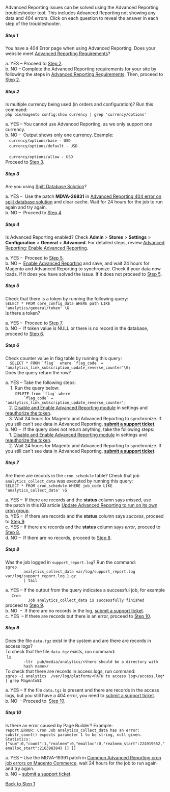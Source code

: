 <p>Advanced Reporting issues can be solved using the Advanced Reporting troubleshooter tool. This includes Advanced Reporting not showing any data and 404 errors. Click on each question to reveal the answer in each step of the troubleshooter. </p>

<!---------This opens the main level that holds everything.--------------->

<div class="zd-accordion">
<!---------This is one whole accordion panel.--------------->
<div id="zd-accordion-1" class="zd-accordion-panel">
<h5>Step 1</h5>
<div class="zd-accordion-section">You have a 404 Error page when using Advanced Reporting. Does your website meet <a style="background-color: #ffffff; font-family: -apple-system, BlinkMacSystemFont, 'Segoe UI', Helvetica, Arial, sans-serif;" href="https://docs.magento.com/user-guide/reports/advanced-reporting.html#requirements" target="_blank" rel="noopener">Advanced Reporting Requirements</a>?</div>
<p class="zd-accordion-text">a. YES – Proceed to <a class="accordion-anchor" href="#zd-accordion-2">Step 2</a>.<br> b. NO – Complete the Advanced Reporting requirements for your site by following the steps in <a href="https://docs.magento.com/user-guide/reports/advanced-reporting.html#requirements" target="_blank" rel="noopener">Advanced Reporting Requirements</a>. Then, proceed to <a class="accordion-anchor" href="#zd-accordion-2">Step 2</a>.</p>
</div>
<!---------This opens the main level that holds everything.--------------->
<div class="zd-accordion">
<!---------This is one whole accordion panel.--------------->
<div id="zd-accordion-2" class="zd-accordion-panel">
<h5>Step 2</h5>
<div class="zd-accordion-section">Is multiple currency being used (in orders and configuration)? Run this command:<br> <code>php bin/magento config:show currency | grep 'currency/options'</code>
</div>
<p class="zd-accordion-text">a. YES – You cannot use Advanced Reporting, as we only support one currency. <br> b. NO –  Output shows only one currency. Example:<br>    <code>currency/options/base - USD</code><br>    <code>currency/options/default - USD
</code><br>    <code>currency/options/allow - USD</code><br> Proceed to <a class="accordion-anchor" href="#zd-accordion-3">Step 3</a>.</p>
</div>
<!---------This opens the main level that holds everything.--------------->
<div class="zd-accordion">
<!---------This is one whole accordion panel.--------------->
<div id="zd-accordion-3" class="zd-accordion-panel">
<h5>Step 3</h5>
<div class="zd-accordion-section">Are you using <a href="https://devdocs.magento.com/guides/v2.3/config-guide/multi-master/multi-master.html" target="_blank" rel="noopener">Spilt Database Solution</a>?</div>
<p class="zd-accordion-text">a. YES –  Use the patch <strong>MDVA-26831</strong> in <a href="https://support.magento.com/hc/en-us/articles/360044725072-Advanced-Reporting-404-error-on-split-database-solution" target="_blank" rel="noopener">Advanced Reporting 404 error on split database solution</a> and clear cache. Wait for 24 hours for the job to run again and try again.<br> b. NO –  Proceed to <a class="accordion-anchor" href="#zd-accordion-4">Step 4</a>.</p>
</div>
<span class="wysiwyg-color-yellow90"><!---------This is one whole accordion panel.---------------></span>
<div id="zd-accordion-4" class="zd-accordion-panel">
<h5>Step 4</h5>
<div class="zd-accordion-section">Is Advanced Reporting enabled? Check <strong>Admin</strong> &gt; <strong>Stores</strong> &gt; <strong>Settings</strong> &gt; <strong>Configuration</strong> &gt; <strong>General</strong> &gt; <strong>Advanced</strong>. For detailed steps, review <a href="https://docs.magento.com/user-guide/reports/advanced-reporting.html#step-1-enable-advanced-reporting" target="_blank" rel="noopener">Advanced Reporting: Enable Advanced Reporting</a>. </div>
<p class="zd-accordion-text">a. YES –  Proceed to <a class="accordion-anchor" href="#zd-accordion-5">Step 5</a>.<br> b. NO –  <a href="https://docs.magento.com/user-guide/reports/advanced-reporting.html#step-1-enable-advanced-reporting" target="_blank" rel="noopener">Enable Advanced Reporting</a> and save, and wait 24 hours for Magento and Advanced Reporting to synchronize. Check if your data now loads. If it does you have solved the issue. If it does not proceed to <a class="accordion-anchor" href="#zd-accordion-5">Step 5</a>.</p>
</div>
<p><!---------This is one whole accordion panel.---------------></p>
<div id="zd-accordion-5" class="zd-accordion-panel">
<h5>Step 5</h5>
<div class="zd-accordion-section">Check that there is a token by running the following query: <br> <code>SELECT * FROM core_config_data WHERE path LIKE 'analytics/general/token' \G<br></code>Is there a token?</div>
<p class="zd-accordion-text">a. YES –  Proceed to <a class="accordion-anchor" href="#zd-accordion-7">Step 7</a>. <br> b. NO –  If token value is NULL or there is no record in the database, proceed to <a class="accordion-anchor" href="#zd-accordion-6">Step 6</a>.</p>
</div>
<p><!---------This is one whole accordion panel.---------------></p>
<div id="zd-accordion-6" class="zd-accordion-panel">
<h5>Step 6</h5>
<div class="zd-accordion-section">Check counter value in flag table by running this query:<br> <code>  SELECT * FROM `flag`  where `flag_code` = 'analytics_link_subscription_update_reverse_counter'\G;</code><br> Does the query return the row?</div>
<p class="zd-accordion-text">a. YES – Take the following steps:<br>     1. Run the query below:<br>         <code>DELETE from `flag` where
        `flag_code` =  'analytics_link_subscription_update_reverse_counter';</code><br>    2. <a href="https://docs.magento.com/user-guide/reports/advanced-reporting.html#step-1-enable-advanced-reporting" target="_blank" rel="noopener">Disable and Enable Advanced Reporting module</a> in settings and <a href="https://docs.magento.com/user-guide/reports/advanced-reporting.html#verify-that-the-integration-is-active" target="_blank" rel="noopener">reauthorize the token</a>.<br>    3. Wait 24 hours for Magento and Advanced Reporting to synchronize. If you still can't see data in Advanced Reporting, <a style="font-weight: bold;" href="https://support.magento.com/hc/en-us/articles/360019088251" target="_blank" rel="noopener">submit a support ticket</a>. <br> b. NO –  If the query does not return anything, take the following steps:<br>    1. <a href="https://docs.magento.com/user-guide/reports/advanced-reporting.html#step-1-enable-advanced-reporting" target="_blank" rel="noopener">Disable and Enable Advanced Reporting module</a> in settings and <a href="https://docs.magento.com/user-guide/reports/advanced-reporting.html#verify-that-the-integration-is-active" target="_blank" rel="noopener">reauthorize the token</a>.<br>    2. Wait 24 hours for Magento and Advanced Reporting to synchronize. If you still can't see data in Advanced Reporting, <a style="font-weight: bold;" href="https://support.magento.com/hc/en-us/articles/360019088251" target="_blank" rel="noopener">submit a support ticket</a>. </p>
</div>
<p><!---------This is one whole accordion panel.---------------></p>
<div id="zd-accordion-7" class="zd-accordion-panel">
<h5>Step 7</h5>
<div class="zd-accordion-section">Are there are records in the <code>cron_schedule</code> table? Check that job <code>analytics_collect_data</code> was executed by running this query:<br> <code>SELECT * FROM cron_schedule WHERE job_code LIKE 'analytics_collect_data' \G</code>
</div>
<p class="zd-accordion-text">a. YES –  If there are records and the <strong>status</strong> column says <em>missed</em>, use the patch in this KB article <a href="https://support.magento.com/hc/en-us/articles/360037681092" target="_blank" rel="noopener">Update Advanced Reporting to run on its own cron group</a>. <br> b. YES –  If there are records and the <strong>status</strong> column says <em>success</em>, proceed to <a class="accordion-anchor" href="#zd-accordion-9">Step 9</a>. <br> c. YES – If there are records and the <strong>status</strong> column says <em>error</em>, proceed to <a class="accordion-anchor" href="#zd-accordion-8">Step 8.</a><br> d. NO –  If there are no records, proceed to <a class="accordion-anchor" href="#zd-accordion-8">Step 8</a>. </p>
</div>
<div id="zd-accordion-8" class="zd-accordion-panel">
<h5>Step 8</h5>
<div class="zd-accordion-section">Was the job logged in <code>support_report.log</code>? Run the command: <br> <code>zgrep
        analytics_collect_data var/log/support_report.log var/log/support_report.log.1.gz
        | tail</code>
</div>
<p class="zd-accordion-text">a. YES – If the output from the query indicates a successful job, for example<br>      <code>Cron
          Job analytics_collect_data is successfully finished</code><br> proceed to <a class="accordion-anchor" href="#zd-accordion-9">Step 9</a>. <br> b. NO  –  If there are no records in the log, <a href="https://support.magento.com/hc/en-us/articles/360019088251" target="_blank" rel="noopener">submit a support ticket</a>.<br> c. YES  – If there are records but there is an error, proceed to <a class="accordion-anchor" href="#zd-accordion-10">Step 10</a>. </p>
</div>
<div id="zd-accordion-9" class="zd-accordion-panel">
<h5>Step 9</h5>
<div class="zd-accordion-section">Does the file <code>data.tgz</code> exist in the system and are there are records in access logs?<br> To check that the file <code>data.tgz</code> exists, run command:<br>  <code>ls
        -ltr  pub/media/analytics/&lt;there should be a directory with
        hash name&gt;/</code><br> To check that there are records in access.logs, run command:<br> <code>zgrep -i analytics  /var/log/platform/&lt;PATH to access log&gt;/access.log* | grep MagentoBI</code>
</div>
<p class="zd-accordion-text">a. YES – If the file <code>data.tgz</code> is present and there are records in the access logs, but you still have a 404 error, you need to <a href="https://support.magento.com/hc/en-us/articles/360019088251" target="_blank" rel="noopener">submit a support ticket</a>.<br> b. NO  – Proceed to  <a class="accordion-anchor" href="#zd-accordion-10">Step 10</a>. </p>
</div>
<div id="zd-accordion-10" class="zd-accordion-panel">
<h5>Step 10</h5>
<div class="zd-accordion-section">Is there an error caused by Page Builder? Example:<br> <code>report.ERROR: Cron Job analytics_collect_data has an error: substr_count() expects parameter 1 to be string, null given. Statistics: {"sum":0,"count":1,"realmem":0,"emalloc":0,"realmem_start":224919552,"emalloc_start":216398384} [] []</code>
</div>
<p class="zd-accordion-text">a. YES – Use the MDVA-19391 patch in <a href="https://support.magento.com/hc/en-us/articles/360044350992" target="_blank" rel="noopener">Common Advanced Reporting cron job errors on Magento Commerce</a>, wait 24 hours for the job to run again and try again. <br> b. NO – <a href="https://support.magento.com/hc/en-us/articles/360019088251" target="_blank" rel="noopener">submit a support ticket</a>.</p>
</div>
<p><a class="accordion-back-to-step-1" href="#zd-accordion-1">Back to Step 1</a></p>
</div>
</div>
</div>